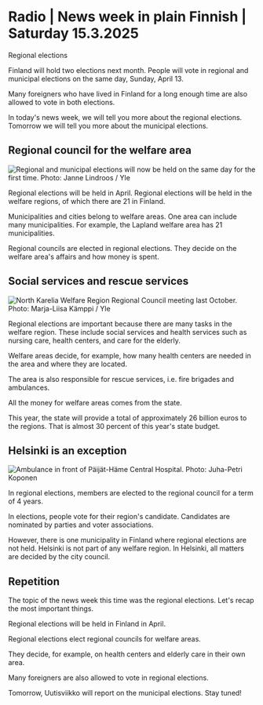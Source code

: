 # Radio \| News week in plain Finnish \| Saturday 15.3.2025

Regional elections

Finland will hold two elections next month. People will vote in regional and municipal elections on the same day, Sunday, April 13.

Many foreigners who have lived in Finland for a long enough time are also allowed to vote in both elections.

In today's news week, we will tell you more about the regional elections. Tomorrow we will tell you more about the municipal elections.

## Regional council for the welfare area

![Regional and municipal elections will now be held on the same day for the first time. Photo: Janne Lindroos / Yle](https://images.cdn.yle.fi/image/upload/c_crop,h_2826,w_5025,x_0,y_52/ar_1.777777777777777,c_fill,g_faces,h_431,w_767/dpr_1.0/q_auto:eco/f_auto/fl_lossy/v1738153886/39-1413560679a1f5d54ab9)

Regional elections will be held in April. Regional elections will be held in the welfare regions, of which there are 21 in Finland.

Municipalities and cities belong to welfare areas. One area can include many municipalities. For example, the Lapland welfare area has 21 municipalities.

Regional councils are elected in regional elections. They decide on the welfare area's affairs and how money is spent.

## Social services and rescue services

![North Karelia Welfare Region Regional Council meeting last October. Photo: Marja-Liisa Kämppi / Yle](https://images.cdn.yle.fi/image/upload/c_crop,h_2265,w_4028,x_4,y_758/ar_1.777777777777777,c_fill,g_faces,h_431,w_767/dpr_1.0/q_auto:eco/f_auto/fl_lossy/v1728564716/39-13616006707cd5a5b790)

Regional elections are important because there are many tasks in the welfare region. These include social services and health services such as nursing care, health centers, and care for the elderly.

Welfare areas decide, for example, how many health centers are needed in the area and where they are located.

The area is also responsible for rescue services, i.e. fire brigades and ambulances.

All the money for welfare areas comes from the state.

This year, the state will provide a total of approximately 26 billion euros to the regions. That is almost 30 percent of this year's state budget.

## Helsinki is an exception

![Ambulance in front of Päijät-Häme Central Hospital. Photo: Juha-Petri Koponen](https://images.cdn.yle.fi/image/upload/c_crop,h_2801,w_4980,x_0,y_167/ar_1.777777777777777,c_fill,g_faces,h_431,w_767/dpr_1.0/q_auto:eco/f_auto/fl_lossy/v1739424230/39-1404185677fb29481487)

In regional elections, members are elected to the regional council for a term of 4 years.

In elections, people vote for their region's candidate. Candidates are nominated by parties and voter associations.

However, there is one municipality in Finland where regional elections are not held. Helsinki is not part of any welfare region. In Helsinki, all matters are decided by the city council.

## Repetition

The topic of the news week this time was the regional elections. Let's recap the most important things.

Regional elections will be held in Finland in April.

Regional elections elect regional councils for welfare areas.

They decide, for example, on health centers and elderly care in their own area.

Many foreigners are also allowed to vote in regional elections.

Tomorrow, Uutisviikko will report on the municipal elections. Stay tuned!

